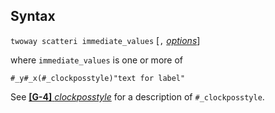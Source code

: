## Syntax

`twoway scatteri immediate_values` \[`,`
[<var class="command">options</var><strong></strong>](#scatteri_options)\]

where `immediate_values` is one or more of

`#_y#_x(#_clockposstyle)"text for label"`

See
[<strong>[G-4]</strong> <em>clockposstyle</em>](http://www.stata.com/help.cgi?clockposstyle)
for a description of `#_clockposstyle`.
